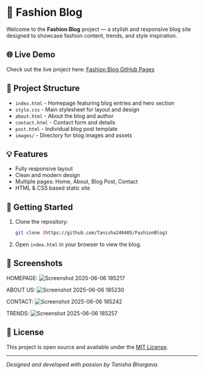 # 👗 Fashion Blog

Welcome to the **Fashion Blog** project — a stylish and responsive blog site designed to showcase fashion content, trends, and style inspiration.

## 🌐 Live Demo

Check out the live project here: [Fashion Blog GitHub Pages](https://tanisha240405.github.io/FashionBlog/)

## 📁 Project Structure

- `index.html` - Homepage featuring blog entries and hero section
- `style.css` - Main stylesheet for layout and design
- `about.html` - About the blog and author
- `contact.html` - Contact form and details
- `post.html` - Individual blog post template
- `images/` - Directory for blog images and assets

## 💡 Features

- Fully responsive layout
- Clean and modern design
- Multiple pages: Home, About, Blog Post, Contact
- HTML & CSS based static site

## 🚀 Getting Started

1. Clone the repository:
   ```bash
   git clone (https://github.com/Tanisha240405/FashionBlog)
   ```
2. Open `index.html` in your browser to view the blog.

## 📸 Screenshots

HOMEPAGE:
![Screenshot 2025-06-06 185217](https://github.com/user-attachments/assets/0fdf7e85-945c-428f-a319-1b0a53ee8391)

ABOUT US:
![Screenshot 2025-06-06 185230](https://github.com/user-attachments/assets/eed39c69-9c14-4b17-9cf3-1ce005e92617)

CONTACT:
![Screenshot 2025-06-06 185242](https://github.com/user-attachments/assets/d4ed9400-df56-4d74-8778-ba1b04285ca4)

TRENDS:
![Screenshot 2025-06-06 185257](https://github.com/user-attachments/assets/5c9aaa54-4f85-41ae-8901-a614a0799e06)

## 📜 License

This project is open source and available under the [MIT License](LICENSE).

---

*Designed and developed with passion by Tanisha Bhargava.*
